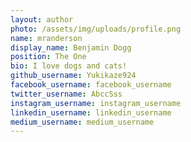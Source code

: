 ```yaml
---
layout: author
photo: /assets/img/uploads/profile.png
name: mranderson
display_name: Benjamin Dogg
position: The One
bio: I love dogs and cats!
github_username: Yukikaze924
facebook_username: facebook_username
twitter_username: AbccSss
instagram_username: instagram_username
linkedin_username: linkedin_username
medium_username: medium_username
---
```


